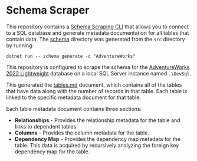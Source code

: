 # Schema Scraper

This repository contains a [Schema Scraping CLI](./src) that allows you to connect to a SQL database and generate metadata documentation for all tables that contain data. The [schema](./schema) directory was generated from the `src` directory by running:

```pwsh
dotnet run -- schema generate -c "AdventureWorks"
```

This repository is configured to scrape the schema for the [AdventureWorks 2022 Lightweight](https://learn.microsoft.com/en-us/sql/samples/adventureworks-install-configure?view=sql-server-ver16&tabs=ssms) database on a local SQL Server instance named `.\DevSql`. 

This generated the [tables.md](./schema/tables.md) document, which contains all of the tables that have data along with the number of records in that table. Each table is linked to the specific metadata document for that table.

Each table metadata document contains three sections:
* **Relationships** - Provides the relationship metadata for the table and links to dependent tables.
* **Columns** - Provides the column metadata for the table.
* **Dependency Map** - Provides the dependency map metadata for the table. This data is acquired by recursively analyzing the foreign key dependency map for the table.
